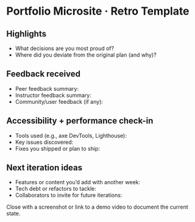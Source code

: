 # Portfolio Microsite · Retro Template

## Highlights
- What decisions are you most proud of?
- Where did you deviate from the original plan (and why)?

## Feedback received
- Peer feedback summary:
- Instructor feedback summary:
- Community/user feedback (if any):

## Accessibility + performance check-in
- Tools used (e.g., axe DevTools, Lighthouse):
- Key issues discovered:
- Fixes you shipped or plan to ship:

## Next iteration ideas
- Features or content you’d add with another week:
- Tech debt or refactors to tackle:
- Collaborators to invite for future iterations:

Close with a screenshot or link to a demo video to document the current state.
